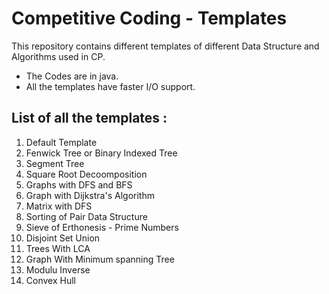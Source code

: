 # Competitive Coding - Templates

This repository contains different templates of different Data Structure and Algorithms used in CP.

* The Codes are in java.
* All the templates have faster I/O support.

## List of all the templates :

1. Default Template
2. Fenwick Tree or Binary Indexed Tree
3. Segment Tree
4. Square Root Decoomposition
5. Graphs with DFS and BFS
6. Graph with Dijkstra's Algorithm
7. Matrix with DFS
8. Sorting of Pair Data Structure
9. Sieve of Erthonesis - Prime Numbers
10. Disjoint Set Union
11. Trees With LCA
12. Graph With Minimum spanning Tree
13. Modulu Inverse
14. Convex Hull
